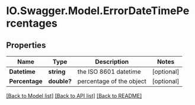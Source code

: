 # IO.Swagger.Model.ErrorDateTimePercentages
## Properties

Name | Type | Description | Notes
------------ | ------------- | ------------- | -------------
**Datetime** | **string** | the ISO 8601 datetime | [optional] 
**Percentage** | **double?** | percentage of the object | [optional] 

[[Back to Model list]](../README.md#documentation-for-models) [[Back to API list]](../README.md#documentation-for-api-endpoints) [[Back to README]](../README.md)

